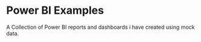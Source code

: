 # Power BI Examples
A Collection of Power BI reports and dashboards i have created using mock data.
